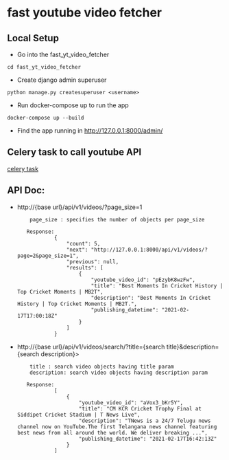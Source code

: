 # fast youtube video fetcher



## Local Setup
- Go into the fast_yt_video_fetcher
```
cd fast_yt_video_fetcher
```
- Create django admin superuser
```
python manage.py createsuperuser <username>
```
- Run docker-compose up to run the app
```
docker-compose up --build
```
- Find the app running in http://127.0.0.1:8000/admin/

## Celery task to call youtube API
  [celery task](https://github.com/ChayanikaMisra/fast_yt_video_fetcher/blob/master/fast_yt_video_fetcher/video_fetcher/tasks/populate_videos_task.py)

## API Doc:
- http://{base url}/api/v1/videos/?page_size=1
    ```Query Params:
        page_size : specifies the number of objects per page_size

       Response:
                {
                    "count": 5,
                    "next": "http://127.0.0.1:8000/api/v1/videos/?page=2&page_size=1",
                    "previous": null,
                    "results": [
                        {
                            "youtube_video_id": "pEzybK8wzFw",
                            "title": "Best Moments In Cricket History | Top Cricket Moments | MB2T",
                            "description": "Best Moments In Cricket History | Top Cricket Moments | MB2T.",
                            "publishing_datetime": "2021-02-17T17:00:18Z"
                        }
                    ]
                }

    ```

- http://{base url}/api/v1/videos/search/?title={search title}&description={search description}>
    ```Query Params:
        title : search video objects having title param
        description: search video objects having description param

       Response:
                [
                    {
                        "youtube_video_id": "aVox3_bKr5Y",
                        "title": "CM KCR Cricket Trophy Final at Siddipet Cricket Stadium | T News Live",
                        "description": "TNews is a 24/7 Telugu news channel now on YouTube.The first Telangana news channel featuring best news from all around the world. We deliver breaking ...",
                        "publishing_datetime": "2021-02-17T16:42:13Z"
                    }
                ]

    ```

